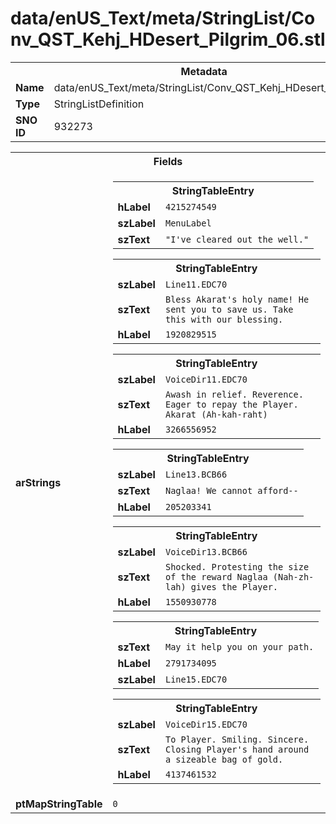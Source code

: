 <h1>data/enUS_Text/meta/StringList/Conv_QST_Kehj_HDesert_Pilgrim_06.stl</h1><table><tr><th colspan="100%">Metadata</th></tr><tr><td><b>Name</b></td><td>data/enUS_Text/meta/StringList/Conv_QST_Kehj_HDesert_Pilgrim_06.stl</td></tr><tr><td><b>Type</b></td><td>StringListDefinition</td></tr><tr><td><b>SNO ID</b></td><td>932273</td></tr></table>

<table><tr><th colspan="100%">Fields</th></tr><tr><td><b>arStrings</b></td><td><table><tr><th colspan="100%">StringTableEntry</th></tr><tr><td><b>hLabel</b></td><td><code>4215274549</code></td></tr><tr><td><b>szLabel</b></td><td><code>MenuLabel</code></td></tr><tr><td><b>szText</b></td><td><code>"I've cleared out the well."</code></td></tr></table>


<table><tr><th colspan="100%">StringTableEntry</th></tr><tr><td><b>szLabel</b></td><td><code>Line11.EDC70</code></td></tr><tr><td><b>szText</b></td><td><code>Bless Akarat's holy name! He sent you to save us. Take this with our blessing.</code></td></tr><tr><td><b>hLabel</b></td><td><code>1920829515</code></td></tr></table>


<table><tr><th colspan="100%">StringTableEntry</th></tr><tr><td><b>szLabel</b></td><td><code>VoiceDir11.EDC70</code></td></tr><tr><td><b>szText</b></td><td><code>Awash in relief. Reverence. Eager to repay the Player. Akarat (Ah-kah-raht)</code></td></tr><tr><td><b>hLabel</b></td><td><code>3266556952</code></td></tr></table>


<table><tr><th colspan="100%">StringTableEntry</th></tr><tr><td><b>szLabel</b></td><td><code>Line13.BCB66</code></td></tr><tr><td><b>szText</b></td><td><code>Naglaa! We cannot afford--</code></td></tr><tr><td><b>hLabel</b></td><td><code>205203341</code></td></tr></table>


<table><tr><th colspan="100%">StringTableEntry</th></tr><tr><td><b>szLabel</b></td><td><code>VoiceDir13.BCB66</code></td></tr><tr><td><b>szText</b></td><td><code>Shocked. Protesting the size of the reward Naglaa (Nah-zh-lah) gives the Player.</code></td></tr><tr><td><b>hLabel</b></td><td><code>1550930778</code></td></tr></table>


<table><tr><th colspan="100%">StringTableEntry</th></tr><tr><td><b>szText</b></td><td><code>May it help you on your path.</code></td></tr><tr><td><b>hLabel</b></td><td><code>2791734095</code></td></tr><tr><td><b>szLabel</b></td><td><code>Line15.EDC70</code></td></tr></table>


<table><tr><th colspan="100%">StringTableEntry</th></tr><tr><td><b>szLabel</b></td><td><code>VoiceDir15.EDC70</code></td></tr><tr><td><b>szText</b></td><td><code>To Player. Smiling. Sincere. Closing Player's hand around a sizeable bag of gold.</code></td></tr><tr><td><b>hLabel</b></td><td><code>4137461532</code></td></tr></table>


</td></tr><tr><td><b>ptMapStringTable</b></td><td><code>0</code></td></tr></table>

